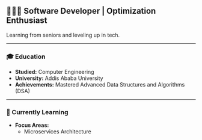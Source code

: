 ## 👨🏻‍💻 Software Developer | Optimization Enthusiast

Learning from seniors and leveling up in tech.

---

### 🎓 Education
- **Studied:** Computer Engineering
- **University:** Addis Ababa University
- **Achievements:** Mastered Advanced Data Structures and Algorithms (DSA)

---

### 💭 Currently Learning
- **Focus Areas:**
  - Microservices Architecture

